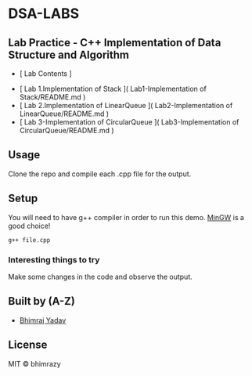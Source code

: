 # DSA-LABS

## Lab Practice - C++ Implementation of Data Structure and Algorithm

- [ Lab Contents ]

* [ Lab 1.Implementation of Stack ]( Lab1-Implementation of Stack/README.md )
* [ Lab 2.Implementation of LinearQueue ]( Lab2-Implementation of LinearQueue/README.md )
* [ Lab 3-Implementation of CircularQueue ]( Lab3-Implementation of CircularQueue/README.md )

## Usage

Clone the repo and compile each .cpp file for the output.

## Setup

You will need to have g++ compiler in order to run this demo. [MinGW](https://nuwen.net/mingw.html) is a good choice!

```
g++ file.cpp

```

### Interesting things to try

Make some changes in the code and observe the output.

## Built by (A-Z)

- [Bhimraj Yadav](https://www.facebook.com/bhimrazy)

## License

MIT © bhimrazy
